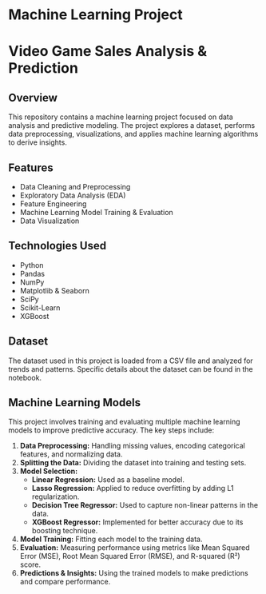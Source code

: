 # Machine Learning Project
# Video Game Sales Analysis & Prediction

## Overview
This repository contains a machine learning project focused on data analysis and predictive modeling. The project explores a dataset, performs data preprocessing, visualizations, and applies machine learning algorithms to derive insights.

## Features
- Data Cleaning and Preprocessing
- Exploratory Data Analysis (EDA)
- Feature Engineering
- Machine Learning Model Training & Evaluation
- Data Visualization

## Technologies Used
- Python
- Pandas
- NumPy
- Matplotlib & Seaborn
- SciPy
- Scikit-Learn
- XGBoost

## Dataset
The dataset used in this project is loaded from a CSV file and analyzed for trends and patterns. Specific details about the dataset can be found in the notebook.

## Machine Learning Models
This project involves training and evaluating multiple machine learning models to improve predictive accuracy. The key steps include:

1. **Data Preprocessing:** Handling missing values, encoding categorical features, and normalizing data.
2. **Splitting the Data:** Dividing the dataset into training and testing sets.
3. **Model Selection:**
   - **Linear Regression:** Used as a baseline model.
   - **Lasso Regression:** Applied to reduce overfitting by adding L1 regularization.
   - **Decision Tree Regressor:** Used to capture non-linear patterns in the data.
   - **XGBoost Regressor:** Implemented for better accuracy due to its boosting technique.
4. **Model Training:** Fitting each model to the training data.
5. **Evaluation:** Measuring performance using metrics like Mean Squared Error (MSE), Root Mean Squared Error (RMSE), and R-squared (R²) score.
6. **Predictions & Insights:** Using the trained models to make predictions and compare performance.



